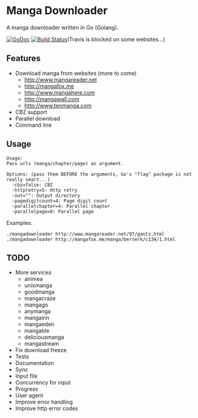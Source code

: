 # Manga Downloader
A manga downloader written in Go (Golang).

[![GoDoc](https://godoc.org/github.com/pierrre/mangadownloader?status.svg)](https://godoc.org/github.com/pierrre/mangadownloader)
[![Build Status](https://travis-ci.org/pierrre/mangadownloader.png?branch=master)](https://travis-ci.org/pierrre/mangadownloader)(Travis is blocked on some websites...)

## Features
- Download manga from websites (more to come)
    - http://www.mangareader.net
    - http://mangafox.me
    - http://www.mangahere.com
    - http://mangawall.com
    - http://www.tenmanga.com
- CBZ support
- Parallel download
- Command line

## Usage
```
Usage:
Pass urls (manga/chapter/page) as argument.

Options: (pass them BEFORE the arguments, Go's "flag" package is not really smart...)
  -cbz=false: CBZ
  -httpretry=5: Http retry
  -out="": Output directory
  -pagedigitcount=4: Page digit count
  -parallelchapter=4: Parallel chapter
  -parallelpage=8: Parallel page
```

Examples:

```
./mangadownloader http://www.mangareader.net/97/gantz.html
./mangadownloader http://mangafox.me/manga/berserk/c134/1.html
```

## TODO
- More services
    - animea
    - unixmanga
    - goodmanga
    - mangacraze
    - mangago
    - anymanga
    - mangainn
    - mangaeden
    - mangable
    - deliciousmanga
    - mangastream
- Fix download freeze
- Tests
- Documentation
- Sync
- Input file
- Concurrency for input
- Progress
- User agent
- Improve error handling
- Improve http error codes
